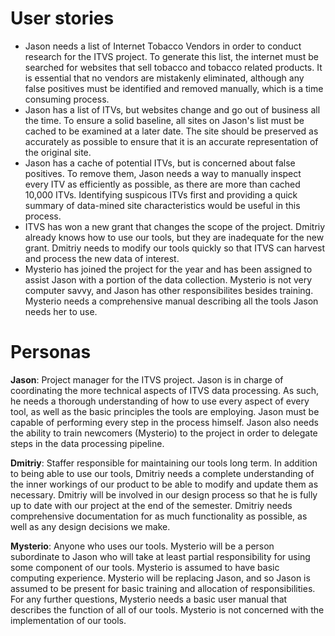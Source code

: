 # User stories

 - Jason needs a list of Internet Tobacco Vendors in order to conduct research for the ITVS project. To generate this list, the internet must be searched for websites that sell tobacco and tobacco related products. It is essential that no vendors are mistakenly eliminated, although any false positives must be identified and removed manually, which is a time consuming process. 
 - Jason has a list of ITVs, but websites change and go out of business all the time. To ensure a solid baseline, all sites on Jason's list must be cached to be examined at a later date. The site should be preserved as accurately as possible to ensure that it is an accurate representation of the original site.
 - Jason has a cache of potential ITVs, but is concerned about false positives. To remove them, Jason needs a way to manually inspect every ITV as efficiently as possible, as there are more than cached 10,000 ITVs. Identifying suspicous ITVs first and providing a quick summary of data-mined site characteristics would be useful in this process.
 - ITVS has won a new grant that changes the scope of the project. Dmitriy already knows how to use our tools, but they are inadequate for the new grant. Dmitriy needs to modify our tools quickly so that ITVS can harvest and process the new data of interest.
 - Mysterio has joined the project for the year and has been assigned to assist Jason with a portion of the data collection. Mysterio is not very computer savvy, and Jason has other responsibilites besides training. Mysterio needs a comprehensive manual describing all the tools Jason needs her to use.

# Personas

**Jason**: Project manager for the ITVS project. Jason is in charge of coordinating the more technical aspects of ITVS data processing. As such, he needs a thorough understanding of how to use every aspect of every tool, as well as the basic principles the tools are employing. Jason must be capable of performing every step in the process himself. Jason also needs the ability to train newcomers (Mysterio) to the project in order to delegate steps in the data processing pipeline.  


**Dmitriy**: Staffer responsible for maintaining our tools long term. In addition to being able to use our tools, Dmitriy needs a complete understanding of the inner workings of our product to be able to modify and update them as necessary. Dmitriy will be involved in our design process so that he is fully up to date with our project at the end of the semester. Dmitriy needs comprehensive documentation for as much functionality as possible, as well as any design decisions we make.  


**Mysterio**: Anyone who uses our tools. Mysterio will be a person subordinate to Jason who will take at least partial responsibility for using some component of our tools. Mysterio is assumed to have basic computing experience. Mysterio will be replacing Jason, and so Jason is assumed to be present for basic training and allocation of responsibilities. For any further questions, Mysterio needs a basic user manual that describes the function of all of our tools. Mysterio is not concerned with the implementation of our tools.
